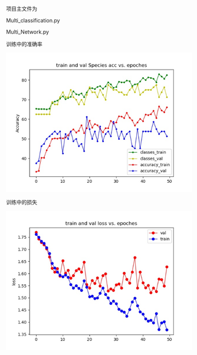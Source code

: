 项目主文件为

Multi_classification.py

Multi_Network.py

训练中的准确率

![](train%20and%20val%20Acc%20vs%20epoches.jpg)


训练中的损失

![](train%20and%20val%20loss%20vs%20epoches.jpg)